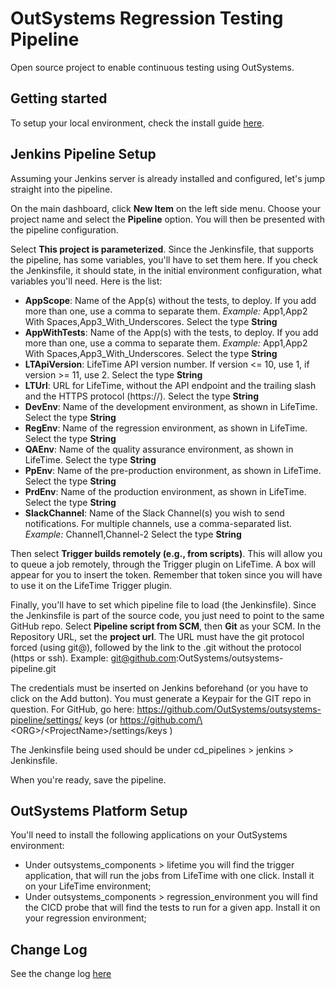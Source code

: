# OutSystems Regression Testing Pipeline

Open source project to enable continuous testing using OutSystems.

## Getting started

To setup your local environment, check the install guide [here](../master/INSTALL.md).

## Jenkins Pipeline Setup

Assuming your Jenkins server is already installed and configured, let's jump straight into the pipeline.

On the main dashboard, click **New Item** on the left side menu. Choose your project name and select the **Pipeline** option. You will then be presented with the pipeline configuration.

Select **This project is parameterized**. Since the Jenkinsfile, that supports the pipeline, has some variables, you'll have to set them here. If you check the Jenkinsfile, it should state, in the initial environment configuration, what variables you'll need. Here is the list:

* **AppScope**: Name of the App(s) without the tests, to deploy. If you add more than one, use a comma to separate them. *Example:* App1,App2 With Spaces,App3_With_Underscores. Select the type **String**
* **AppWithTests**: Name of the App(s) with the tests, to deploy. If you add more than one, use a comma to separate them. *Example:* App1,App2 With Spaces,App3_With_Underscores. Select the type **String**
* **LTApiVersion**: LifeTime API version number. If version <= 10, use 1, if version >= 11, use 2. Select the type **String**
* **LTUrl**: URL for LifeTime, without the API endpoint and the trailing slash and the HTTPS protocol (https://). Select the type **String**
* **DevEnv**: Name of the development environment, as shown in LifeTime. Select the type **String**
* **RegEnv**: Name of the regression environment, as shown in LifeTime. Select the type **String**
* **QAEnv**: Name of the quality assurance environment, as shown in LifeTime. Select the type **String**
* **PpEnv**: Name of the pre-production environment, as shown in LifeTime. Select the type **String**
* **PrdEnv**: Name of the production environment, as shown in LifeTime. Select the type **String**
* **SlackChannel**: Name of the Slack Channel(s) you wish to send notifications. For multiple channels, use a comma-separated list. *Example:* Channel1,Channel-2 Select the type **String**

Then select **Trigger builds remotely (e.g., from scripts)**. This will allow you to queue a job remotely, through the Trigger plugin on LifeTime. A box will appear for you to insert the token. Remember that token since you will have to use it on the LifeTime Trigger plugin.

Finally, you'll have to set which pipeline file to load (the Jenkinsfile). Since the Jenkinsfile is part of the source code, you just need to point to the same GitHub repo. Select **Pipeline script from SCM**, then **Git** as your SCM. In the Repository URL, set the **project url**. The URL must have the git protocol forced (using git@), followed by the link to the .git without the protocol (https or ssh). Example: git@github.com:OutSystems/outsystems-pipeline.git

The credentials must be inserted on Jenkins beforehand (or you have to click on the Add button). You must generate a Keypair for the GIT repo in question. For GitHub, go here: <https://github.com/OutSystems/outsystems-pipeline/settings/> keys (or https://github.com/\<ORG\>/\<ProjectName\>/settings/keys )

The Jenkinsfile being used should be under cd_pipelines > jenkins > Jenkinsfile.

When you're ready, save the pipeline.

## OutSystems Platform Setup

You'll need to install the following applications on your OutSystems environment:

* Under outsystems_components > lifetime you will find the trigger application, that will run the jobs from LifeTime with one click. Install it on your LifeTime environment;
* Under outsystems_components > regression_environment you will find the CICD probe that will find the tests to run for a given app. Install it on your regression environment;

## Change Log

See the change log [here](../master/CHANGELOG.md)